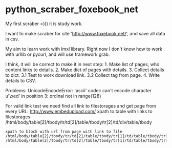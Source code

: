 python_scraber_foxebook_net
===========================

My first scraber =))) it is study work.

I want to make scraber for site 'http://www.foxebook.net/',
 and save all data in csv.

 My aim to learn work with lmxl library. Right now I don't know
 how to work with urllib or pycurl, and will use framework grab.

 I think, it will be correct to make it in next step:
    1. Make list of pages, who content links to details.
    2. Make dict of pages with details.
    3. Collect details to dict.
    3.1 Test to work download link.
    3.2 Collect tag from page.
    4. Write details to CSV.

Problems:
    UnicodeEncodeError: 'ascii' codec can't encode character u'\xed' in position 3: ordinal not in range(128)

For valid link test we need find all link to filestorages and get page from every URL:
    http://www.embedupload.com/
    xpath to table with links to filestorages
    /html/body/table[2]/tbody/tr/td[2]/table/tbody/tr[2]/td/div/table/tbody

    xpath to block with url from page with link to file
    /html/body/table[2]/tbody/tr/td[2]/table/tbody/tr[1]/td/table/tbody/tr[3]/td/div/span/b/a
    /html/body/table[2]/tbody/tr/td[2]/table/tbody/tr[1]/td/table/tbody/tr[3]/td/div/span/b/a
